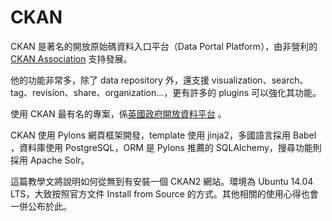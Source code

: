 # CKAN

<script type="text/javascript" src="gitbook/app.js"></script>
<script type="text/javascript" src="js/general.js"></script>

CKAN 是著名的開放原始碼資料入口平台（Data Portal Platform），由非營利的 [CKAN Association](http://ckan.org/about/association/)
支持發展。

他的功能非常多，除了 data repository 外，還支援 visualization、search、tag、revision、share、organization...，更有許多的 plugins 可以強化其功能。

使用 CKAN 最有名的專案，係[英國政府開放資料平台](data.gov.uk) 。

CKAN 使用 Pylons 網頁框架開發，template 使用 jinja2，多國語言採用 Babel ，資料庫使用 PostgreSQL，ORM 是 Pylons 推薦的 SQLAlchemy，搜尋功能則採用 Apache Solr。

這篇教學文將說明如何從無到有安裝一個 CKAN2 網站。環境為 Ubuntu 14.04 LTS，大致按照官方文件 Install from Source 的方式。其他相關的使用心得也會一併公布於此。

